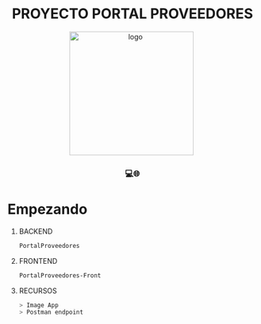 # <div align="center"> PROYECTO PORTAL PROVEEDORES </div>

<div align="center">
  <img src="https://media2.giphy.com/media/uurtMtTKqkJda4dk8Y/200w.webp?cid=ecf05e47ipyhr4vjtllb1xiqwtxh39uto775myk2rj700nth&rid=200w.webp&ct=g" title="logo" alt="logo" width="250" height="250" />&nbsp;
</div>

### <div align="center">💻🌐</div>

# Empezando

1. BACKEND

   ```bash
   PortalProveedores
   ```

2. FRONTEND

   ```bash
   PortalProveedores-Front
   ```

2. RECURSOS

   ```bash
   > Image App
   > Postman endpoint
   ```